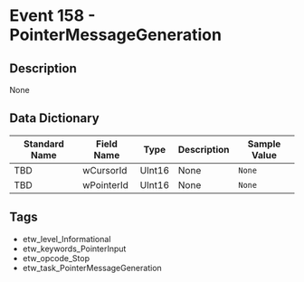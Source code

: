# Event 158 - PointerMessageGeneration

## Description
None

## Data Dictionary
|Standard Name|Field Name|Type|Description|Sample Value|
|---|---|---|---|---|
|TBD|wCursorId|UInt16|None|`None`|
|TBD|wPointerId|UInt16|None|`None`|

## Tags
* etw_level_Informational
* etw_keywords_PointerInput
* etw_opcode_Stop
* etw_task_PointerMessageGeneration